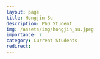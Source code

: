 ```yaml
---
layout: page
title: Hongjin Su
description: PhD Student
img: /assets/img/hongjin_su.jpeg
importance: 7
category: Current Students
redirect: 
---
```

